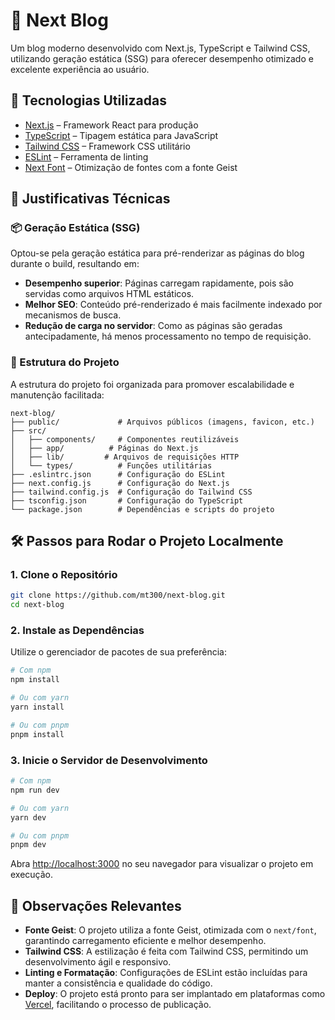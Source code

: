 
# 📝 Next Blog

Um blog moderno desenvolvido com Next.js, TypeScript e Tailwind CSS, utilizando geração estática (SSG) para oferecer desempenho otimizado e excelente experiência ao usuário.

## 🚀 Tecnologias Utilizadas

- [Next.js](https://nextjs.org/) – Framework React para produção
- [TypeScript](https://www.typescriptlang.org/) – Tipagem estática para JavaScript
- [Tailwind CSS](https://tailwindcss.com/) – Framework CSS utilitário
- [ESLint](https://eslint.org/) – Ferramenta de linting
- [Next Font](https://nextjs.org/docs/pages/building-your-application/optimizing/fonts) – Otimização de fontes com a fonte Geist

## 🧠 Justificativas Técnicas

### 📦 Geração Estática (SSG)

Optou-se pela geração estática para pré-renderizar as páginas do blog durante o build, resultando em:

- **Desempenho superior**: Páginas carregam rapidamente, pois são servidas como arquivos HTML estáticos.
- **Melhor SEO**: Conteúdo pré-renderizado é mais facilmente indexado por mecanismos de busca.
- **Redução de carga no servidor**: Como as páginas são geradas antecipadamente, há menos processamento no tempo de requisição.

### 🧱 Estrutura do Projeto

A estrutura do projeto foi organizada para promover escalabilidade e manutenção facilitada:

```
next-blog/
├── public/             # Arquivos públicos (imagens, favicon, etc.)
├── src/
│   ├── components/     # Componentes reutilizáveis
│   ├── app/          # Páginas do Next.js
│   ├── lib/         # Arquivos de requisições HTTP
│   └── types/          # Funções utilitárias
├── .eslintrc.json      # Configuração do ESLint
├── next.config.js      # Configuração do Next.js
├── tailwind.config.js  # Configuração do Tailwind CSS
├── tsconfig.json       # Configuração do TypeScript
└── package.json        # Dependências e scripts do projeto
```

## 🛠️ Passos para Rodar o Projeto Localmente

### 1. Clone o Repositório

```bash
git clone https://github.com/mt300/next-blog.git
cd next-blog
```

### 2. Instale as Dependências

Utilize o gerenciador de pacotes de sua preferência:

```bash
# Com npm
npm install

# Ou com yarn
yarn install

# Ou com pnpm
pnpm install
```

### 3. Inicie o Servidor de Desenvolvimento

```bash
# Com npm
npm run dev

# Ou com yarn
yarn dev

# Ou com pnpm
pnpm dev
```

Abra [http://localhost:3000](http://localhost:3000) no seu navegador para visualizar o projeto em execução.

## 📌 Observações Relevantes

- **Fonte Geist**: O projeto utiliza a fonte Geist, otimizada com o `next/font`, garantindo carregamento eficiente e melhor desempenho.
- **Tailwind CSS**: A estilização é feita com Tailwind CSS, permitindo um desenvolvimento ágil e responsivo.
- **Linting e Formatação**: Configurações de ESLint estão incluídas para manter a consistência e qualidade do código.
- **Deploy**: O projeto está pronto para ser implantado em plataformas como [Vercel](https://vercel.com/), facilitando o processo de publicação.
